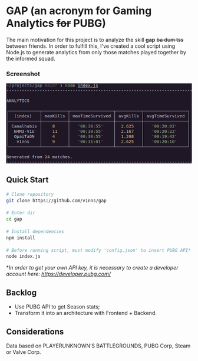 # GAP (an acronym for Gaming Analytics ~~for~~ PUBG)

The main motivation for this project is to analyze the skill **gap** ~~ba dum
tss~~ between friends. In order to fulfill this, I've created a cool script
using Node.js to generate analytics from only those matches played together by
the informed squad.

### Screenshot

![](screenshot/gap.png?raw=true)

## Quick Start

```bash
# Clone repository
git clone https://github.com/v1nns/gap

# Enter dir
cd gap

# Install dependencies
npm install

# Before running script, must modify 'config.json' to insert PUBG API* key
node index.js
```

**In order to get your own API key, it is necessary to create a developer
account here: https://developer.pubg.com/*

## Backlog

* Use PUBG API to get Season stats;
* Transform it into an architecture with Frontend + Backend.


## Considerations

Data based on PLAYERUNKNOWN’S BATTLEGROUNDS, PUBG Corp, Steam or Valve Corp.